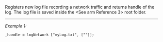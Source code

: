 Registers new log file recording a network traffic and returns handle of the log. The log file is saved inside the <See arm Reference 3> root folder.


---
*Example 1:*
```sqf
_handle = logNetwork ["myLog.txt", [""]];
```